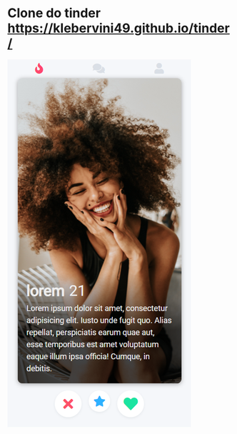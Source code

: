 # Clone do tinder <a href="https://klebervini49.github.io/tinder/">https://klebervini49.github.io/tinder/</a>
<a href="https://klebervini49.github.io/tinder/">
  <img src="https://raw.githubusercontent.com/Klebervini49/tinder/master/assets/img/ps-clone_tinder.png">
</a>
